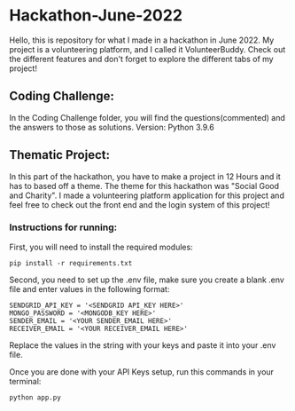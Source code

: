 # Hackathon-June-2022

Hello, this is repository for what I made in a hackathon in June 2022. My project is a volunteering platform, and I called it VolunteerBuddy. Check out the different features and don't forget to explore the different tabs of my project!
## Coding Challenge:
In the Coding Challenge folder, you will find the questions(commented) and the answers to those as solutions.
Version: Python 3.9.6

## Thematic Project:
In this part of the hackathon, you have to make a project in 12 Hours and it has to based off a theme. The theme for this hackathon was "Social Good and Charity". I made a volunteering platform application for this project and feel free to check out the front end and the login system of this project!

### Instructions for running:
First, you will need to install the required modules:
```shell
pip install -r requirements.txt
```
Second, you need to set up the .env file, make sure you create a blank .env file and enter values in the following format:
```make
SENDGRID_API_KEY = '<SENDGRID API_KEY HERE>'
MONGO_PASSWORD = '<MONGODB_KEY HERE>'
SENDER_EMAIL = '<YOUR SENDER_EMAIL HERE>'
RECEIVER_EMAIL = '<YOUR RECEIVER_EMAIL HERE>'
```
Replace the values in the string with your keys and paste it into your .env file.

Once you are done with your API Keys setup, run this commands in your terminal:
```python
python app.py
```
